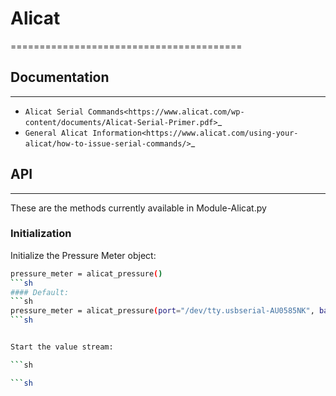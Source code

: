 # Alicat
========================================

## Documentation
------------
* `Alicat Serial Commands<https://www.alicat.com/wp-content/documents/Alicat-Serial-Primer.pdf>`_
* `General Alicat Information<https://www.alicat.com/using-your-alicat/how-to-issue-serial-commands/>`_

## API
------------
These are the methods currently available in Module-Alicat.py

### Initialization
Initialize the Pressure Meter object:
```sh
pressure_meter = alicat_pressure()
```sh
#### Default:
```sh
pressure_meter = alicat_pressure(port="/dev/tty.usbserial-AU0585NK", baudrate=19200)
```sh


Start the value stream:

```sh

```sh


